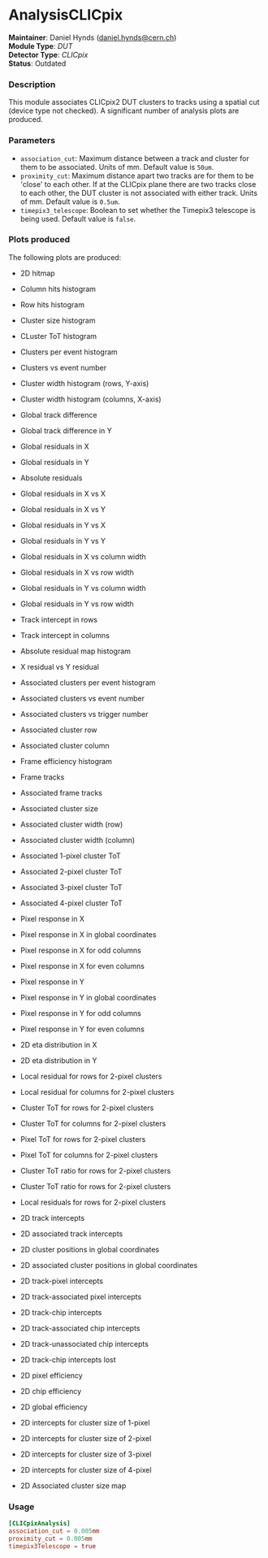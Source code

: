 # AnalysisCLICpix
**Maintainer**: Daniel Hynds (<daniel.hynds@cern.ch>)  
**Module Type**: *DUT*  
**Detector Type**: *CLICpix*  
**Status**: Outdated

### Description
This module associates CLICpix2 DUT clusters to tracks using a spatial cut (device type not checked). A significant number of analysis plots are produced.

### Parameters
* `association_cut`: Maximum distance between a track and cluster for them to be associated. Units of mm. Default value is `50um`.
* `proximity_cut`: Maximum distance apart two tracks are for them to be 'close' to each other. If at the CLICpix plane there are two tracks close to each other, the DUT cluster is not associated with either track. Units of mm. Default value is `0.5um`.
* `timepix3_telescope`: Boolean to set whether the Timepix3 telescope is being used. Default value is `false`.

### Plots produced
The following plots are produced:

* 2D hitmap
* Column hits histogram
* Row hits histogram

* Cluster size histogram
* CLuster ToT histogram
* Clusters per event histogram
* Clusters vs event number
* Cluster width histogram (rows, Y-axis)
* Cluster width histogram (columns, X-axis)

* Global track difference
* Global track difference in Y
* Global residuals in X
* Global residuals in Y
* Absolute residuals
* Global residuals in X vs X
* Global residuals in X vs Y
* Global residuals in Y vs X
* Global residuals in Y vs Y
* Global residuals in X vs column width
* Global residuals in X vs row width
* Global residuals in Y vs column width
* Global residuals in Y vs row width

* Track intercept in rows
* Track intercept in columns
* Absolute residual map histogram
* X residual vs Y residual
* Associated clusters per event histogram
* Associated clusters vs event number
* Associated clusters vs trigger number
* Associated cluster row
* Associated cluster column
* Frame efficiency histogram
* Frame tracks
* Associated frame tracks
* Associated cluster size
* Associated cluster width (row)
* Associated cluster width (column)
* Associated 1-pixel cluster ToT
* Associated 2-pixel cluster ToT
* Associated 3-pixel cluster ToT
* Associated 4-pixel cluster ToT
* Pixel response in X
* Pixel response in X in global coordinates
* Pixel response in X for odd columns
* Pixel response in X for even columns
* Pixel response in Y
* Pixel response in Y in global coordinates
* Pixel response in Y for odd columns
* Pixel response in Y for even columns
* 2D eta distribution in X
* 2D eta distribution in Y

* Local residual for rows for 2-pixel clusters
* Local residual for columns for 2-pixel clusters
* Cluster ToT for rows for 2-pixel clusters
* Cluster ToT for columns for 2-pixel clusters
* Pixel ToT for rows for 2-pixel clusters
* Pixel ToT for columns for 2-pixel clusters
* Cluster ToT ratio for rows for 2-pixel clusters
* Cluster ToT ratio for rows for 2-pixel clusters
* Local residuals for rows for 2-pixel clusters

* 2D track intercepts
* 2D associated track intercepts
* 2D cluster positions in global coordinates
* 2D associated cluster positions in global coordinates
* 2D track-pixel intercepts
* 2D track-associated pixel intercepts
* 2D track-chip intercepts
* 2D track-associated chip intercepts
* 2D track-unassociated chip intercepts
* 2D track-chip intercepts lost
* 2D pixel efficiency
* 2D chip efficiency
* 2D global efficiency
* 2D intercepts for cluster size of 1-pixel
* 2D intercepts for cluster size of 2-pixel
* 2D intercepts for cluster size of 3-pixel
* 2D intercepts for cluster size of 4-pixel
* 2D Associated cluster size map


### Usage
```toml
[CLICpixAnalysis]
association_cut = 0.005mm
proximity_cut = 0.005mm
timepix3Telescope = true
```
